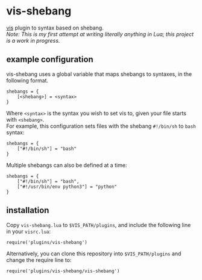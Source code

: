 # vis-shebang
[vis](https://github.com/martanne/vis) plugin to syntax based on shebang.  
*Note: This is my first attempt at writing literally anything in Lua; this project is a work in progress.*

## example configuration
vis-shebang uses a global variable that maps shebangs to syntaxes, in the following format.

    shebangs = {
        [<shebang>] = <syntax>
    }

Where `<syntax>` is the syntax you wish to set vis to, given your file starts with `<shebang>`.  
For example, this configuration sets files with the shebang `#!/bin/sh` to `bash` syntax:

    shebangs = {
        ["#!/bin/sh"] = "bash"
    }

Multiple shebangs can also be defined at a time:

    shebangs = {
        ["#!/bin/sh"] = "bash",
        ["#!/usr/bin/env python3"] = "python"
    }

## installation
Copy `vis-shebang.lua` to `$VIS_PATH/plugins`, and include the following line in your `visrc.lua`:

    require('plugins/vis-shebang')

Alternatively, you can clone this repository into `$VIS_PATH/plugins` and change the require line to:

    require('plugins/vis-shebang/vis-shebang')

